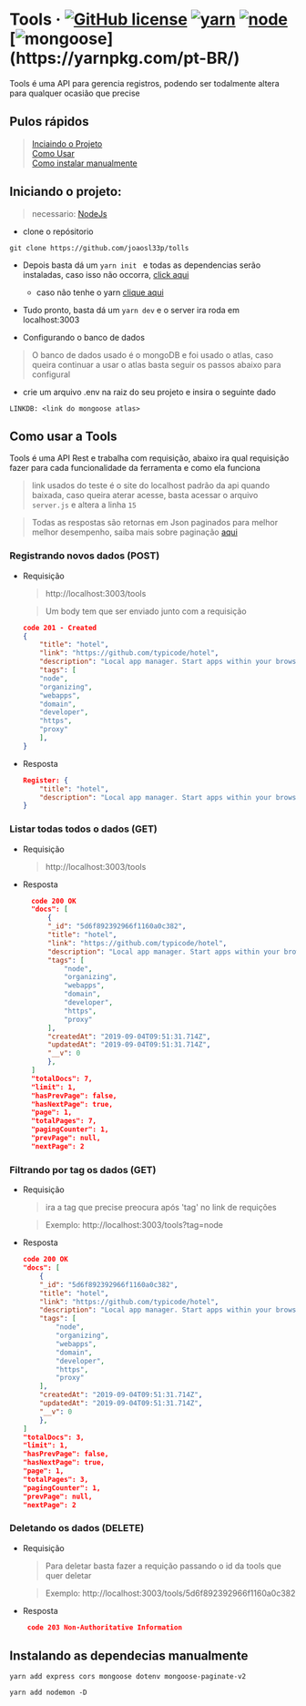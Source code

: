 # Tools &middot; [![GitHub license](https://img.shields.io/badge/license-GPL%20v3.0-blue)](https://github.com/joaosl33p/tolls/blob/master/LICENSE) [![yarn](https://img.shields.io/badge/yarn-v1.17.3-red)](https://yarnpkg.com/pt-BR/) [![node](https://img.shields.io/badge/nodeJs-v10.16.3-green)](https://nodejs.org/pt-br/) [![mongoose](https://img.shields.io/badge/mongoose-v5.6.13-**yellow*)](https://yarnpkg.com/pt-BR/)

Tools é uma API para gerencia registros, podendo ser todalmente altera para qualquer ocasião que precise

## Pulos rápidos
> [Inciaindo o Projeto](#start)<br>
> [Como Usar](#usar)<br>
> [Como instalar manualmente](#dep)<br>

<a name="start"></a>
## Iniciando o projeto:
    
> necessario: [NodeJs](https://github.com/nodesource/distributions)

- clone o repósitorio
```
git clone https://github.com/joaosl33p/tolls
```
- Depois basta dá um ``` yarn init  ``` e todas as dependencias serão instaladas, caso isso não occorra, [click aqui](#dep)
    - caso não tenhe o yarn [clique aqui](https://yarnpkg.com/pt-BR/)

- Tudo pronto, basta dá um ```yarn dev``` e o server ira roda em localhost:3003 

- Configurando o banco de dados
 > O banco de dados usado é o mongoDB e foi usado o atlas, caso queira continuar a usar o atlas basta seguir os passos abaixo para configural
- crie um arquivo .env na raiz do seu projeto e insira o seguinte dado
  
 ```
 LINKDB: <link do mongoose atlas>
 ```
<a name="usar"></a>
## Como usar a Tools

Tools é uma API Rest e trabalha com requisição, abaixo ira qual requisição fazer para cada funcionalidade da ferramenta e como ela funciona 


> link usados do teste é o site do localhost padrão da api quando baixada, caso queira aterar acesse, basta acessar o arquivo <code>server.js</code> e altera a linha <code>15</code>

> Todas as respostas são retornas em Json paginados para melhor melhor desempenho, saiba mais sobre paginação [aqui](https://www.npmjs.com/package/mongoose-paginate-v2)

### Registrando novos dados (POST)
- Requisição
    > http://localhost:3003/tools

    > Um body tem que ser enviado junto com a requisição
    ```json
    code 201 - Created
    {
        "title": "hotel",
        "link": "https://github.com/typicode/hotel",
        "description": "Local app manager. Start apps within your browser, developer tool with local .localhost domain and https out of the box.",
        "tags": [
        "node",
        "organizing",
        "webapps",
        "domain",
        "developer",
        "https",
        "proxy"
        ],
    }
    ```
- Resposta
  
    ```json
    Register: {
        "title": "hotel",
        "description": "Local app manager. Start apps within your browser, developer tool with local .localhost domain and https out of the box."
    }
    ```
### Listar todas todos o dados (GET)

- Requisição
    > http://localhost:3003/tools
- Resposta
  ```json
    code 200 OK
    "docs": [
        {
        "_id": "5d6f892392966f1160a0c382",
        "title": "hotel",
        "link": "https://github.com/typicode/hotel",
        "description": "Local app manager. Start apps within your browser, developer tool with local .localhost domain and https out of the box.",
        "tags": [
            "node",
            "organizing",
            "webapps",
            "domain",
            "developer",
            "https",
            "proxy"
        ],
        "createdAt": "2019-09-04T09:51:31.714Z",
        "updatedAt": "2019-09-04T09:51:31.714Z",
        "__v": 0
        },
    ]
    "totalDocs": 7,
    "limit": 1,
    "hasPrevPage": false,
    "hasNextPage": true,
    "page": 1,
    "totalPages": 7,
    "pagingCounter": 1,
    "prevPage": null,
    "nextPage": 2
  ```
### Filtrando por tag os dados (GET)
- Requisição
    > ira a tag que precise preocura após 'tag' no link de requições
    
    > Exemplo: http://localhost:3003/tools?tag=node
- Resposta 
    ```json
    code 200 OK
    "docs": [
        {
        "_id": "5d6f892392966f1160a0c382",
        "title": "hotel",
        "link": "https://github.com/typicode/hotel",
        "description": "Local app manager. Start apps within your browser, developer tool with local .localhost domain and https out of the box.",
        "tags": [
            "node",
            "organizing",
            "webapps",
            "domain",
            "developer",
            "https",
            "proxy"
        ],
        "createdAt": "2019-09-04T09:51:31.714Z",
        "updatedAt": "2019-09-04T09:51:31.714Z",
        "__v": 0
        },
    ]
    "totalDocs": 3,
    "limit": 1,
    "hasPrevPage": false,
    "hasNextPage": true,
    "page": 1,
    "totalPages": 3,
    "pagingCounter": 1,
    "prevPage": null,
    "nextPage": 2
  ```

### Deletando os dados (DELETE)
- Requisição
    > Para deletar basta fazer a requição passando o id da tools que quer deletar
    
    > Exemplo: http://localhost:3003/tools/5d6f892392966f1160a0c382

- Resposta
    ```json
     code 203 Non-Authoritative Information
    ```
<a name="dep"></a>
## Instalando as dependecias manualmente
```
yarn add express cors mongoose dotenv mongoose-paginate-v2

yarn add nodemon -D
```